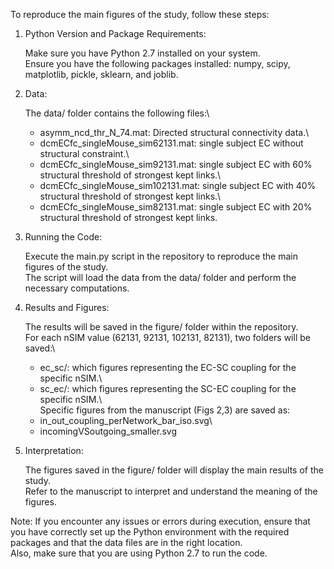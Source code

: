 To reproduce the main figures of the study, follow these steps:

1. Python Version and Package Requirements:

    Make sure you have Python 2.7 installed on your system.  
    Ensure you have the following packages installed: numpy, scipy, matplotlib, pickle, sklearn, and joblib.
    
2. Data:

    The data/ folder contains the following files:\
    - asymm_ncd_thr_N_74.mat: Directed structural connectivity data.\
    - dcmECfc_singleMouse_sim62131.mat: single subject EC without structural constraint.\
    - dcmECfc_singleMouse_sim92131.mat: single subject EC with 60% structural threshold of strongest kept links.\
    - dcmECfc_singleMouse_sim102131.mat: single subject EC with 40% structural threshold of strongest kept links.\
    - dcmECfc_singleMouse_sim82131.mat: single subject EC with 20% structural threshold of strongest kept links.

3. Running the Code:

    Execute the main.py script in the repository to reproduce the main figures of the study.  
    The script will load the data from the data/ folder and perform the necessary computations.
    
4. Results and Figures:

    The results will be saved in the figure/ folder within the repository.  
    For each nSIM value (62131, 92131, 102131, 82131), two folders will be saved:\
    - ec_sc/: which figures representing the EC-SC coupling for the specific nSIM.\
    - sc_ec/: which figures representing the SC-EC coupling for the specific nSIM.\  
    Specific figures from the manuscript (Figs 2,3) are saved as:  
    - in_out_coupling_perNetwork_bar_iso.svg\
    - incomingVSoutgoing_smaller.svg

5. Interpretation:
    
    The figures saved in the figure/ folder will display the main results of the study.  
    Refer to the manuscript to interpret and understand the meaning of the figures.

Note: If you encounter any issues or errors during execution, ensure that you have correctly set up the Python environment with the required packages and that the data files are in the right location.\
Also, make sure that you are using Python 2.7 to run the code.

